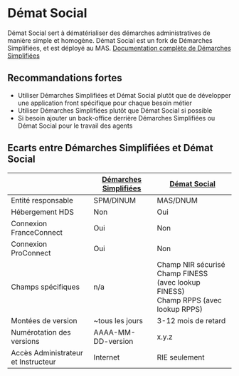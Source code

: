 # Démat Social
Démat Social sert à dématérialiser des démarches administratives de manière simple et homogène. Démat Social est un fork de Démarches Simplifiées, et est déployé au MAS.
[Documentation complète de Démarches Simplifiées](https://doc.demarches-simplifiees.fr/)

## Recommandations fortes
- Utiliser Démarches Simplifiées et Démat Social plutôt que de développer une application front spécifique pour chaque besoin métier
- Utiliser Démarches Simplifiées plutôt que Démat Social si possible
- Si besoin ajouter un back-office derrière Démarches Simplifiées ou Démat Social pour le travail des agents

## Ecarts entre Démarches Simplifiées et Démat Social
||[Démarches Simplifiées](https://www.demarches-simplifiees.fr/)|[Démat Social](https://demat.social.gouv.fr/)|
|---|---|---|
|Entité responsable|SPM/DINUM|MAS/DNUM|
|Hébergement HDS|Non|Oui|
|Connexion FranceConnect|Oui|Non|
|Connexion ProConnect|Oui|Non|
|Champs spécifiques|n/a|Champ NIR sécurisé</br>Champ FINESS (avec lookup FINESS)</br>Champ RPPS (avec lookup RPPS)|
|Montées de version|~tous les jours|3-12 mois de retard| 
|Numérotation des versions|AAAA-MM-DD-version|x.y.z|
|Accès Administrateur et Instructeur|Internet|RIE seulement|